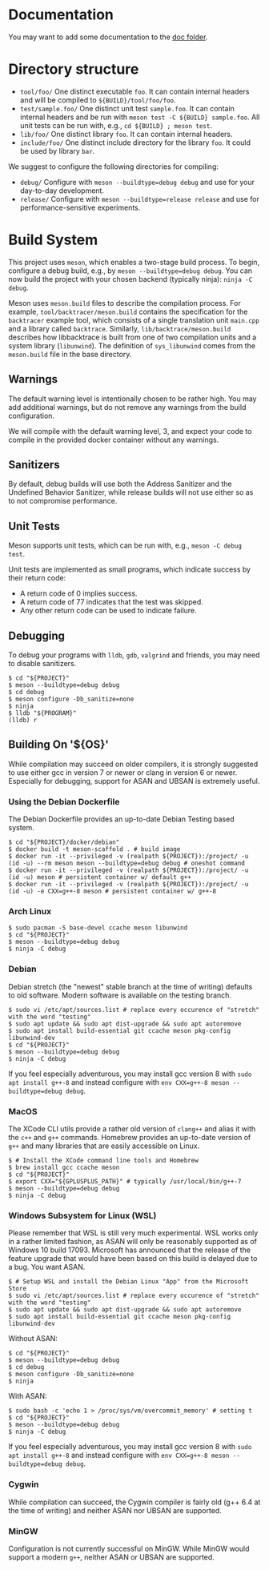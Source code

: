 # Documentation

You may want to add some documentation to the [doc folder](doc/index.md).

# Directory structure

* `tool/foo/`        One distinct executable `foo`. It can contain internal headers and will be compiled to `${BUILD}/tool/foo/foo`.
* `test/sample.foo/` One distinct unit test `sample.foo`. It can contain internal headers and be run with `meson test -C ${BUILD} sample.foo`. All unit tests can be run with, e.g., `cd ${BUILD} ; meson test`.
* `lib/foo/`         One distinct library `foo`. It can contain internal headers.
* `include/foo/`     One distinct include directory for the library `foo`. It could be used by library `bar`.

We suggest to configure the following directories for compiling:

* `debug/`           Configure with `meson --buildtype=debug debug` and use for your day-to-day development.
* `release/`         Configure with `meson --buildtype=release release` and use for performance-sensitive experiments.

# Build System

This project uses `meson`, which enables a two-stage build process. To begin, configure a debug build, e.g., by `meson --buildtype=debug debug`. You can now build the project with your chosen backend (typically ninja): `ninja -C debug`.

Meson uses `meson.build` files to describe the compilation process. For example, `tool/backtracer/meson.build` contains the specification for the `backtracer` example tool, which consists of a single translation unit `main.cpp` and a library called `backtrace`. Similarly, `lib/backtrace/meson.build` describes how libbacktrace is built from one of two compilation units and a system library (`libunwind`). The definition of `sys_libunwind` comes from the `meson.build` file in the base directory.

## Warnings

The default warning level is intentionally chosen to be rather high. You may add additional warnings, but do not remove any warnings from the build configuration.

We will compile with the default warning level, 3, and expect your code to compile in the provided docker container without any warnings.

## Sanitizers

By default, debug builds will use both the Address Sanitizer and the Undefined Behavior Sanitizer, while release builds will not use either so as to not compromise performance.

## Unit Tests

Meson supports unit tests, which can be run with, e.g., `meson -C debug test`.

Unit tests are implemented as small programs, which indicate success by their return code:
* A return code of 0 implies success.
* A return code of 77 indicates that the test was skipped.
* Any other return code can be used to indicate failure.

## Debugging

To debug your programs with `lldb`, `gdb`, `valgrind` and friends, you may need to disable sanitizers.

```
$ cd "${PROJECT}"
$ meson --buildtype=debug debug
$ cd debug
$ meson configure -Db_sanitize=none
$ ninja
$ lldb "${PROGRAM}"
(lldb) r
```

## Building On '${OS}'

While compilation may succeed on older compilers, it is strongly suggested to use either gcc in version 7 or newer or clang in version 6 or newer. Especially for debugging, support for ASAN and UBSAN is extremely useful.

### Using the Debian Dockerfile

The Debian Dockerfile provides an up-to-date Debian Testing based system.

```
$ cd "${PROJECT}/docker/debian"
$ docker build -t meson-scaffold . # build image
$ docker run -it --privileged -v (realpath ${PROJECT}):/project/ -u (id -u) --rm meson meson --buildtype=debug debug # oneshot command
$ docker run -it --privileged -v (realpath ${PROJECT}):/project/ -u (id -u) meson # persistent container w/ default g++
$ docker run -it --privileged -v (realpath ${PROJECT}):/project/ -u (id -u) -e CXX=g++-8 meson # persistent container w/ g++-8
```

### Arch Linux

```
$ sudo pacman -S base-devel ccache meson libunwind
$ cd "${PROJECT}"
$ meson --buildtype=debug debug
$ ninja -C debug
```

### Debian

Debian stretch (the "newest" stable branch at the time of writing) defaults to old software. Modern software is available on the testing branch.

```
$ sudo vi /etc/apt/sources.list # replace every occurence of "stretch" with the word "testing"
$ sudo apt update && sudo apt dist-upgrade && sudo apt autoremove
$ sudo apt install build-essential git ccache meson pkg-config libunwind-dev
$ cd "${PROJECT}"
$ meson --buildtype=debug debug
$ ninja -C debug
```

If you feel especially adventurous, you may install gcc version 8 with `sudo apt install g++-8` and instead configure with `env CXX=g++-8 meson --buildtype=debug debug`.

### MacOS

The XCode CLI utils provide a rather old version of `clang++` and alias it with the `c++` and `g++` commands. Homebrew provides an up-to-date version of `g++` and many libraries that are easily accessible on Linux.

```
$ # Install the XCode command line tools and Homebrew
$ brew install gcc ccache meson
$ cd "${PROJECT}"
$ export CXX="${GPLUSPLUS_PATH}" # typically /usr/local/bin/g++-7
$ meson --buildtype=debug debug
$ ninja -C debug
```

### Windows Subsystem for Linux (WSL)

Please remember that WSL is still very much experimental.
WSL works only in a rather limited fashion, as ASAN will only be reasonably supported as of Windows 10 build 17093. Microsoft has announced that the release of the feature upgrade that would have been based on this build is delayed due to a bug.
You want ASAN.

```
$ # Setup WSL and install the Debian Linux "App" from the Microsoft Store
$ sudo vi /etc/apt/sources.list # replace every occurence of "stretch" with the word "testing"
$ sudo apt update && sudo apt dist-upgrade && sudo apt autoremove
$ sudo apt install build-essential git ccache meson pkg-config libunwind-dev
```

Without ASAN:
```
$ cd "${PROJECT}"
$ meson --buildtype=debug debug
$ cd debug
$ meson configure -Db_sanitize=none
$ ninja
```

With ASAN:
```
$ sudo bash -c 'echo 1 > /proc/sys/vm/overcommit_memory' # setting t
$ cd "${PROJECT}"
$ meson --buildtype=debug debug
$ ninja -C debug
```

If you feel especially adventurous, you may install gcc version 8 with `sudo apt install g++-8` and instead configure with `env CXX=g++-8 meson --buildtype=debug debug`.

### Cygwin

While compilation can succeed, the Cygwin compiler is fairly old (g++ 6.4 at the time of writing) and neither ASAN nor UBSAN are supported.

### MinGW

Configuration is not currently successful on MinGW. While MinGW would support a modern `g++`, neither ASAN or UBSAN are supported.
